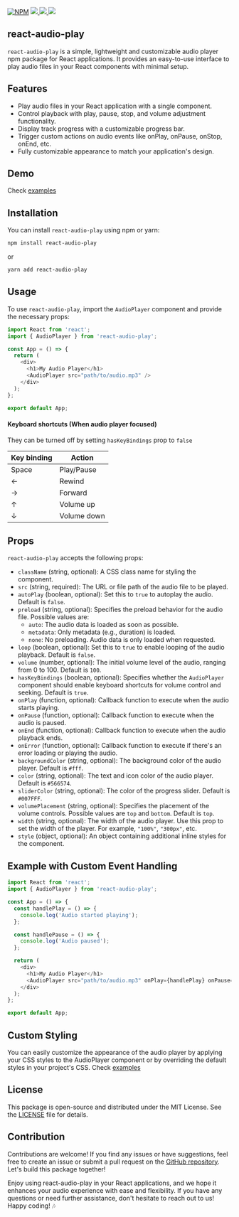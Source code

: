 [![NPM](https://img.shields.io/npm/v/react-audio-play.svg)](https://www.npmjs.com/package/react-audio-play) <a href="https://github.com/riyaddecoder/react-audio-play/issues">
<img src="https://img.shields.io/github/issues/riyaddecoder/react-audio-play"/> </a> <a href="https://github.com/riyaddecoder/react-audio-play/blob/master/LICENSE">
<img src="https://img.shields.io/github/license/riyaddecoder/react-audio-play"/> </a> <a href="https://www.buymeacoffee.com/riyaddecoder">
<img src="https://img.shields.io/badge/sponsor-buy%20me%20a%20coffee-yellow?logo=buymeacoffee"/> </a>

## react-audio-play

`react-audio-play` is a simple, lightweight and customizable audio player npm package for React applications. It provides an easy-to-use interface to play audio files in your React components with
minimal setup.

<!-- ![react-audio-play](https://example.com/react-audio-play-demo.gif) -->

## Features

- Play audio files in your React application with a single component.
- Control playback with play, pause, stop, and volume adjustment functionality.
- Display track progress with a customizable progress bar.
- Trigger custom actions on audio events like onPlay, onPause, onStop, onEnd, etc.
- Fully customizable appearance to match your application's design.

## Demo

Check [examples](https://riyaddecoder.github.io/react-audio-play/#example-usage)

## Installation

You can install `react-audio-play` using npm or yarn:

```bash
npm install react-audio-play
```

or

```bash
yarn add react-audio-play
```

## Usage

To use `react-audio-play`, import the `AudioPlayer` component and provide the necessary props:

```js
import React from 'react';
import { AudioPlayer } from 'react-audio-play';

const App = () => {
  return (
    <div>
      <h1>My Audio Player</h1>
      <AudioPlayer src="path/to/audio.mp3" />
    </div>
  );
};

export default App;
```

#### Keyboard shortcuts (When audio player focused)

They can be turned off by setting `hasKeyBindings` prop to `false`

| Key binding | Action |
| ----------- | ------ |
| Space       | Play/Pause |
| ←           | Rewind |
| →           | Forward |
| ↑           | Volume up |
| ↓           | Volume down |

## Props

`react-audio-play` accepts the following props:

- `className` (string, optional): A CSS class name for styling the component.
- `src` (string, required): The URL or file path of the audio file to be played.
- `autoPlay` (boolean, optional): Set this to `true` to autoplay the audio. Default is `false`.
- `preload` (string, optional): Specifies the preload behavior for the audio file. Possible values are:
  - `auto`: The audio data is loaded as soon as possible.
  - `metadata`: Only metadata (e.g., duration) is loaded.
  - `none`: No preloading. Audio data is only loaded when requested.
- `loop` (boolean, optional): Set this to `true` to enable looping of the audio playback. Default is `false`.
- `volume` (number, optional): The initial volume level of the audio, ranging from 0 to 100. Default is `100`.
- `hasKeyBindings` (boolean, optional): Specifies whether the `AudioPlayer` component should enable keyboard shortcuts for volume control and seeking. Default is `true`.
- `onPlay` (function, optional): Callback function to execute when the audio starts playing.
- `onPause` (function, optional): Callback function to execute when the audio is paused.
- `onEnd` (function, optional): Callback function to execute when the audio playback ends.
- `onError` (function, optional): Callback function to execute if there's an error loading or playing the audio.
- `backgroundColor` (string, optional): The background color of the audio player. Default is `#fff`.
- `color` (string, optional): The text and icon color of the audio player. Default is `#566574`.
- `sliderColor` (string, optional): The color of the progress slider. Default is `#007FFF`.
- `volumePlacement` (string, optional): Specifies the placement of the volume controls. Possible values are `top` and `bottom`. Default is `top`.
- `width` (string, optional): The width of the audio player. Use this prop to set the width of the player. For example, `"100%"`, `"300px"`, etc.
- `style` (object, optional): An object containing additional inline styles for the component.

## Example with Custom Event Handling

```js
import React from 'react';
import { AudioPlayer } from 'react-audio-play';

const App = () => {
  const handlePlay = () => {
    console.log('Audio started playing');
  };

  const handlePause = () => {
    console.log('Audio paused');
  };

  return (
    <div>
      <h1>My Audio Player</h1>
      <AudioPlayer src="path/to/audio.mp3" onPlay={handlePlay} onPause={handlePause} />
    </div>
  );
};

export default App;
```

## Custom Styling

You can easily customize the appearance of the audio player by applying your CSS styles to the AudioPlayer component or by overriding the default styles in your project's CSS. Check
[examples](https://riyaddecoder.github.io/react-audio-play/#styled-examples)

## License

This package is open-source and distributed under the MIT License. See the [LICENSE](https://github.com/riyaddecoder/react-audio-play/blob/master/LICENSE) file for details.

## Contribution

Contributions are welcome! If you find any issues or have suggestions, feel free to create an issue or submit a pull request on the
[GitHub repository](https://github.com/riyaddecoder/react-audio-play/). Let's build this package together!

<!-- ![react-audio-play](https://example.com/react-audio-play-demo.gif) -->

Enjoy using react-audio-play in your React applications, and we hope it enhances your audio experience with ease and flexibility. If you have any questions or need further assistance, don't hesitate
to reach out to us! Happy coding! 🎶
